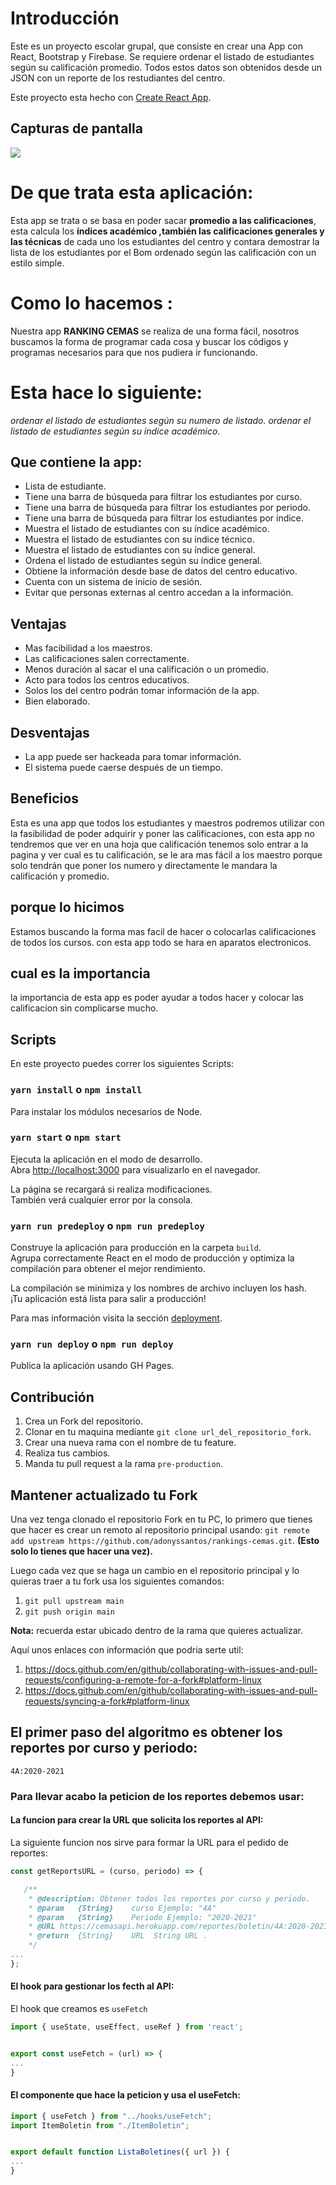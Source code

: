 # Introducción

Este es un proyecto escolar grupal, que consiste en crear una App con React, Bootstrap y Firebase. Se requiere ordenar el listado de estudiantes según su calificación promedio. Todos estos datos son obtenidos desde un JSON con un reporte de los restudiantes del centro.

Este proyecto esta hecho con [Create React App](https://github.com/facebook/create-react-app).


## Capturas de pantalla

![](./assets/img/main-section.png)

# De que trata esta aplicación:

Esta app se trata o se basa en poder sacar **promedio a las calificaciones**, esta calcula los **índices académico ,**también las calificaciones generales** y las técnicas**  de cada uno los estudiantes del centro y contara demostrar la lista de los estudiantes por el Bom ordenado según las calificación con un estilo simple. 

# Como lo hacemos :

Nuestra app **RANKING CEMAS** se realiza de una forma fácil, nosotros buscamos la forma de programar cada cosa y buscar los códigos y programas necesarios para que nos pudiera ir funcionando.


 # Esta hace lo siguiente:
  
*ordenar el listado de estudiantes según su numero de listado.*
*ordenar el listado de estudiantes según su índice académico.*

## Que contiene la app:

* Lista de estudiante.
* Tiene una barra de búsqueda para filtrar los estudiantes por curso.
* Tiene una barra de búsqueda para filtrar los estudiantes por periodo.
* Tiene una barra de búsqueda para filtrar los estudiantes por índice.
* Muestra el listado de estudiantes con su índice académico.
* Muestra el listado de estudiantes con su índice técnico.
* Muestra el listado de estudiantes con su índice general. 
* Ordena el listado de estudiantes según su índice general.
* Obtiene la información desde base de datos del centro educativo. 
* Cuenta con un sistema de inicio de sesión.
* Evitar que personas externas al centro accedan a la información.

## Ventajas

* Mas facibilidad a los maestros.
* Las calificaciones salen correctamente.
* Menos duración al sacar el una calificación o un promedio.
* Acto para todos los centros educativos.
* Solos los del centro podrán tomar información de la app.
* Bien elaborado.

## Desventajas

 * La app puede ser hackeada para tomar información.
* El sistema puede caerse después de un tiempo.

 ## Beneficios
 
 Esta es una app que todos los estudiantes y maestros podremos utilizar con la fasibilidad de poder adquirir y poner las calificaciones, con esta app no tendremos que ver en una hoja que calificación tenemos solo entrar a la pagina y ver cual es tu calificación, se le ara mas fácil a los maestro porque solo tendrán que poner los numero y directamente le mandara la calificación y promedio.
 
  ## porque lo hicimos 
  
  Estamos buscando la forma mas facil de hacer o colocarlas calificaciones de todos los cursos. con esta app todo se hara en aparatos electronicos.
 
 ## cual es la importancia 
 
 la importancia de esta app es poder ayudar a todos hacer y colocar las calificacion sin complicarse mucho.
 
## Scripts

En este proyecto puedes correr los siguientes Scripts:

### `yarn install` o `npm install`

Para instalar los módulos necesarios de Node.

### `yarn start` o ``npm start``

Ejecuta la aplicación en el modo de desarrollo. \
Abra [http://localhost:3000](http://localhost:3000) para visualizarlo en el navegador.

La página se recargará si realiza modificaciones. \
También verá cualquier error por la consola.

### `yarn run predeploy` o `npm run predeploy`

Construye la aplicación para producción en la carpeta `build`. \
Agrupa correctamente React en el modo de producción y optimiza la compilación para obtener el mejor rendimiento.

La compilación se minimiza y los nombres de archivo incluyen los hash. \
¡Tu aplicación está lista para salir a producción!

Para mas información visita la sección [deployment](https://facebook.github.io/create-react-app/docs/deployment). 

### `yarn run deploy` o `npm run deploy`

Publica la aplicación usando GH Pages.

<!-- 
## Firebase

Aquí va la explicación de como conectar la DB. 
-->

## Contribución

1. Crea un Fork del repositorio.
2. Clonar en tu maquina mediante `git clone url_del_repositorio_fork`.
3. Crear una nueva rama con el nombre de tu feature.
4. Realiza tus cambios.
5. Manda tu pull request a la rama `pre-production`.

## Mantener actualizado tu Fork

Una vez tenga clonado el repositorio Fork en tu PC, lo primero que tienes que hacer es crear un remoto al repositorio principal usando: `git remote add upstream https://github.com/adonyssantos/rankings-cemas.git`. **(Esto solo lo tienes que hacer una vez).**

Luego cada vez que se haga un cambio en el repositorio principal y lo quieras traer a tu fork usa los siguientes comandos:

1. `git pull upstream main`
2. `git push origin main`

**Nota:** recuerda estar ubicado dentro de la rama que quieres actualizar.

Aquí unos enlaces con información que podria serte util:
1. https://docs.github.com/en/github/collaborating-with-issues-and-pull-requests/configuring-a-remote-for-a-fork#platform-linux
2. https://docs.github.com/en/github/collaborating-with-issues-and-pull-requests/syncing-a-fork#platform-linux

 ## El primer paso del algoritmo es obtener los reportes por curso y periodo:      
 `4A:2020-2021`
 
 ### Para llevar acabo la peticion de los reportes debemos usar: 
 #### La funcion para crear la URL que solicita los reportes al API: 
 La siguiente funcion nos sirve para formar la URL para el pedido de reportes: 
 ```js
 const getReportsURL = (curso, periodo) => {

	/**
	 * @description: Obtener todos los reportes por curso y periodo. 
	 * @param	{String}	curso Ejemplo: "4A"
	 * @param	{String}	Periodo Ejemplo: "2020-2021"
	 * @URL https://cemasapi.herokuapp.com/reportes/boletin/4A:2020-2021:
	 * @return  {String}	URL	 String URL .
	 */
...
};
 ```
 
#### El hook para gestionar los fecth al API:

El hook que creamos es `useFetch`
```js
import { useState, useEffect, useRef } from 'react';


export const useFetch = (url) => {
...
}
```

#### El componente que hace la peticion y usa el useFetch:

```js
import { useFetch } from "../hooks/useFetch";
import ItemBoletin from "./ItemBoletin";


export default function ListaBoletines({ url }) {
...
}
```
